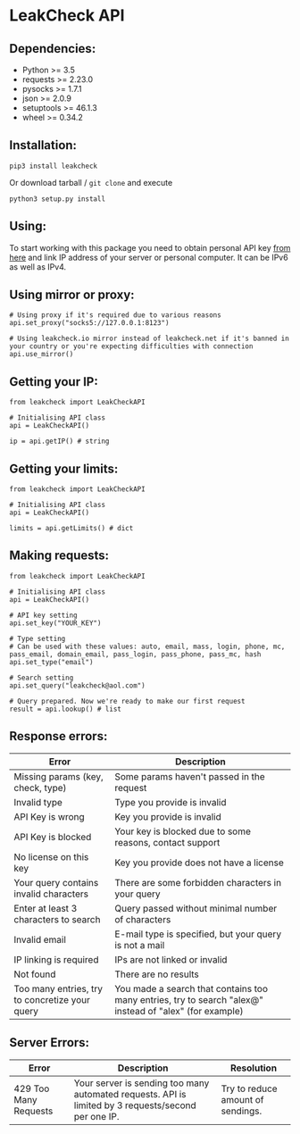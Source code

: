 # LeakCheck API

## Dependencies:

 - Python >= 3.5
 - requests >= 2.23.0
 - pysocks >= 1.7.1
 - json >= 2.0.9
 - setuptools >= 46.1.3
 - wheel >= 0.34.2

## Installation:

    pip3 install leakcheck

Or download tarball / `git clone` and execute

    python3 setup.py install

## Using:

To start working with this package you need to obtain personal API key [from here](https://leakcheck.net/api_s) and link IP address of your server or personal computer. It can be IPv6 as well as IPv4.

## Using mirror or proxy:

    # Using proxy if it's required due to various reasons
    api.set_proxy("socks5://127.0.0.1:8123")
    
    # Using leakcheck.io mirror instead of leakcheck.net if it's banned in your country or you're expecting difficulties with connection
    api.use_mirror()

## Getting your IP:

    from leakcheck import LeakCheckAPI
    
    # Initialising API class
    api = LeakCheckAPI()
    
    ip = api.getIP() # string

## Getting your limits:

    from leakcheck import LeakCheckAPI
    
    # Initialising API class
    api = LeakCheckAPI()
    
    limits = api.getLimits() # dict

## Making requests:

    from leakcheck import LeakCheckAPI
    
    # Initialising API class
    api = LeakCheckAPI()
    
    # API key setting
    api.set_key("YOUR_KEY")
    
    # Type setting
    # Can be used with these values: auto, email, mass, login, phone, mc, pass_email, domain_email, pass_login, pass_phone, pass_mc, hash
    api.set_type("email")
    
    # Search setting
    api.set_query("leakcheck@aol.com")
    
    # Query prepared. Now we're ready to make our first request
    result = api.lookup() # list

## Response errors:

| Error | Description |
|--|--|
| Missing params (key, check, type) | Some params haven't passed in the request |
| Invalid type | Type you provide is invalid |
| API Key is wrong | Key you provide is invalid |
| API Key is blocked | Your key is blocked due to some reasons, contact support |
| No license on this key | Key you provide does not have a license |
| Your query contains invalid characters | There are some forbidden characters in your query |
| Enter at least 3 characters to search | Query passed without minimal number of characters |
| Invalid email | E-mail type is specified, but your query is not a mail |
| IP linking is required | IPs are not linked or invalid |
| Not found | There are no results |
| Too many entries, try to concretize your query | You made a search that contains too many entries, try to search "alex@" instead of "alex" (for example) |

## Server Errors:
| Error | Description | Resolution |
|--|--|--|
| 429 Too Many Requests | Your server is sending too many automated requests. API is limited by 3 requests/second per one IP. | Try to reduce amount of sendings.